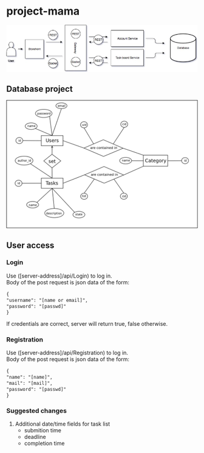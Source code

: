 # project-mama

![Diagram](docs/Diagram.jpg)

## Database project
![Diagram](docs/mamadb-schema.png)

## User access
### Login
Use ([server-address]/api/Login) to log in.  
Body of the post request is json data of the form:
```
{
"username": "[name or email]",
"password": "[passwd]"  
}
```

If credentials are correct, server will return true, false otherwise.

### Registration
Use ([server-address]/api/Registration) to log in.  
Body of the post request is json data of the form:

```
{
"name": "[name]",
"mail": "[mail]",
"password": "[passwd]"
}
```

### Suggested changes
1. Additional date/time fields for task list
	* submition time
	* deadline
	* completion time

